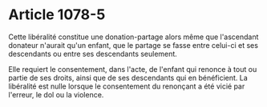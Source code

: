 # Article 1078-5

Cette libéralité constitue une donation-partage alors même que l'ascendant donateur n'aurait qu'un enfant, que le partage se fasse entre celui-ci et ses descendants ou entre ses descendants seulement.

Elle requiert le consentement, dans l'acte, de l'enfant qui renonce à tout ou partie de ses droits, ainsi que de ses descendants qui en bénéficient. La libéralité est nulle lorsque le consentement du renonçant a été vicié par l'erreur, le dol ou la violence.
